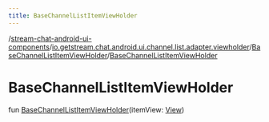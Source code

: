 ```yaml
---
title: BaseChannelListItemViewHolder
---
```

/[stream-chat-android-ui-components](../../index.md)/[io.getstream.chat.android.ui.channel.list.adapter.viewholder](../index.md)/[BaseChannelListItemViewHolder](index.md)/[BaseChannelListItemViewHolder](BaseChannelListItemViewHolder.md)  
  
  
  
# BaseChannelListItemViewHolder  
fun [BaseChannelListItemViewHolder](BaseChannelListItemViewHolder.md)(itemView: [View](https://developer.android.com/reference/kotlin/android/view/View.html))
